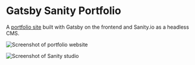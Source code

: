 # Gatsby Sanity Portfolio

A [portfolio site](https://gifted-bartik-189999.netlify.app/) built with Gatsby on the frontend and Sanity.io as a headless CMS.

![Screenshot of portfolio website](https://res.cloudinary.com/gerhynes/image/upload/q_auto/v1588797646/Screenshot_2020-05-06_Home_1_zqha9d.png)

![Screenshot of Sanity studio](https://res.cloudinary.com/gerhynes/image/upload/q_auto/v1588797657/Screenshot_2020-05-06_gatsby-sanity-portfolio_Sanity_vedzyz.png)
